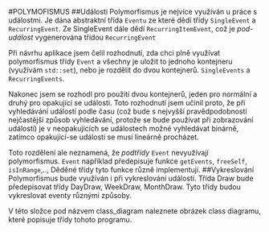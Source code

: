 #POLYMOFISMUS
##Události
Polymorfismus je nejvíce využíván u práce s událostmi. Je dána abstraktní třída `Eventu` ze které dědí třídy `SingleEvent` a `RecurringEvent`. Ze SingleEvent dále dědí `RecurringItemEvent`, což je _pod-událost_ vygenerována třídou `RecurringEvent`

Při návrhu aplikace jsem čelil rozhodnutí, zda chci  plně využívat polymorfismus třídy `Event` a všechny je uložit to jednoho kontejneru (využívám `std::set`), nebo je rozdělit do dvou kontejnerů. `SingleEvents` a `RecurringEvents`.

Nakonec jsem se rozhodl pro použití dvou kontejnerů, jeden pro normální a druhý pro opakující se události. Toto rozhodnutí jsem učinil proto, že při vyhledávání událostí podle času (což bude s nejvyšší pravědpodobností nejčastější způsob vyhledávání, protože se bude používat při zobrazování událostí) je v neopakujících se událostech možné vyhledávat binárně, zatímco opakující-se události se musí lineárně procházet.

Toto rozdělení ale neznamená, že _podtřídy_ `Event` nevyužívají polymorfismus. `Event` například předepisuje funkce `getEvents`, `freeSelf`, `isInRange`,.., Děděné třídy tyto funkce různě implementují.
##Vykreslování
Polymorfismus bude využíván i při vykreslování událostí. Třída Draw bude předepisovat třídy DayDraw, WeekDraw, MonthDraw. Tyto třídy budou vykreslovat eventy různými způsoby.

V této složce pod názvem class_diagram naleznete obrázek class diagramu, které popisuje třídy tohoto programu.

